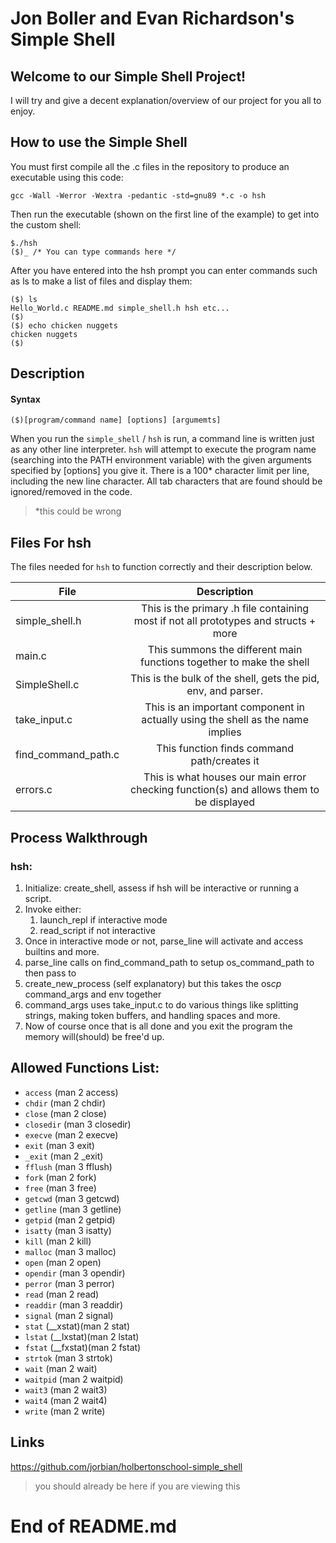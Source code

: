 # Jon Boller and Evan Richardson's Simple Shell

## Welcome to our Simple Shell Project!
I will try and give a decent explanation/overview of our project for you all to enjoy.

## How to use the Simple Shell
You must first compile all the .c files in the repository to produce an executable using this code:
```
gcc -Wall -Werror -Wextra -pedantic -std=gnu89 *.c -o hsh
```
Then run the executable (shown on the first line of the example) to get into the custom shell:
```
$./hsh
($)_ /* You can type commands here */
```
After you have entered into the hsh prompt you can enter commands such as ls to make a list of files and display them:
```
($) ls
Hello_World.c README.md simple_shell.h hsh etc...
($) 
($) echo chicken nuggets
chicken nuggets
($) 
```
## Description

#### Syntax
```
($)[program/command name] [options] [argumemts]
```
When you run the `simple_shell` / `hsh` is run, a command line is written just as any other line interpreter.
`hsh` will attempt to execute the program name (searching into the PATH environment variable) with the given arguments specified by [options] you give it. There is a 100* character limit per line, including the new line character. All tab characters that are found should be ignored/removed in the code.
>*this could be wrong

## Files For hsh

The files needed for `hsh` to function correctly and their description below.

| File  | Description |
| ------------- |:-------------:|
| simple_shell.h      | This is the primary .h file containing most if not all prototypes and structs + more     |
| main.c      | This summons the different main functions together to make the shell     |
| SimpleShell.c      | This is the bulk of the shell, gets the pid, env, and parser.      |
| take_input.c      | This is an important component in actually using the shell as the name implies     |
| find_command_path.c      | This function finds command path/creates it     |
| errors.c      | This is what houses our main error checking function(s) and allows them to be displayed    |




## Process Walkthrough

### hsh:
1. Initialize: create_shell, assess if hsh will be interactive or running a script.
2. Invoke either:
    1. launch_repl if interactive mode
    2. read_script if not interactive
3. Once in interactive mode or not, parse_line will activate and access builtins and more.
4. parse_line calls on find_command_path to setup os_command_path to then pass to
5. create_new_process (self explanatory) but this takes the os*cp* command_args and env together
6. command_args uses take_input.c to do various things like splitting strings, making token buffers, and handling spaces and more.
7. Now of course once that is all done and you exit the program the memory will(should) be free'd up.

## Allowed Functions List:
* `access` (man 2 access)
* `chdir` (man 2 chdir)
* `close` (man 2 close)
* `closedir` (man 3 closedir)
* `execve` (man 2 execve)
* `exit` (man 3 exit)
* `_exit` (man 2 _exit)
* `fflush` (man 3 fflush)
* `fork` (man 2 fork)
* `free` (man 3 free)
* `getcwd` (man 3 getcwd)
* `getline` (man 3 getline)
* `getpid` (man 2 getpid)
* `isatty` (man 3 isatty)
* `kill` (man 2 kill)
* `malloc` (man 3 malloc)
* `open` (man 2 open)
* `opendir` (man 3 opendir)
* `perror` (man 3 perror)
* `read` (man 2 read)
* `readdir` (man 3 readdir)
* `signal` (man 2 signal)
* `stat` (__xstat)(man 2 stat)
* `lstat` (__lxstat)(man 2 lstat)
* `fstat` (__fxstat)(man 2 fstat)
* `strtok` (man 3 strtok)
* `wait` (man 2 wait)
* `waitpid` (man 2 waitpid)
* `wait3` (man 2 wait3)
* `wait4` (man 2 wait4)
* `write` (man 2 write)



## Links

https://github.com/jorbian/holbertonschool-simple_shell
> you should already be here if you are viewing this


# End of README.md
